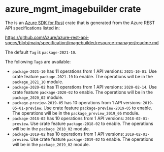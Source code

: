 # azure_mgmt_imagebuilder crate

The is an [Azure SDK for Rust](https://github.com/Azure/azure-sdk-for-rust) crate that is generated from the Azure REST API specifications listed in:

https://github.com/Azure/azure-rest-api-specs/blob/main/specification/imagebuilder/resource-manager/readme.md

The default `Tag` is `package-2021-10`.

The following `Tag`s are available:

- `package-2021-10` has 11 operations from 1 API versions: `2021-10-01`. Use crate feature `package-2021-10` to enable. The operations will be in the `package_2021_10` module.
- `package-2020-02` has 11 operations from 1 API versions: `2020-02-14`. Use crate feature `package-2020-02` to enable. The operations will be in the `package_2020_02` module.
- `package-preview-2019-05` has 10 operations from 1 API versions: `2019-05-01-preview`. Use crate feature `package-preview-2019-05` to enable. The operations will be in the `package_preview_2019_05` module.
- `package-2018-02` has 10 operations from 1 API versions: `2018-02-01-preview`. Use crate feature `package-2018-02` to enable. The operations will be in the `package_2018_02` module.
- `package-2019-02` has 10 operations from 1 API versions: `2019-02-01-preview`. Use crate feature `package-2019-02` to enable. The operations will be in the `package_2019_02` module.